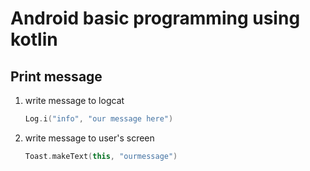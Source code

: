 # Android  basic programming using kotlin 



## Print message 


1. write message to logcat 

    ```kotlin
    Log.i("info", "our message here")
    ```

2. write message to user's screen

    ```kotlin
    Toast.makeText(this, "ourmessage")
    ```

   
